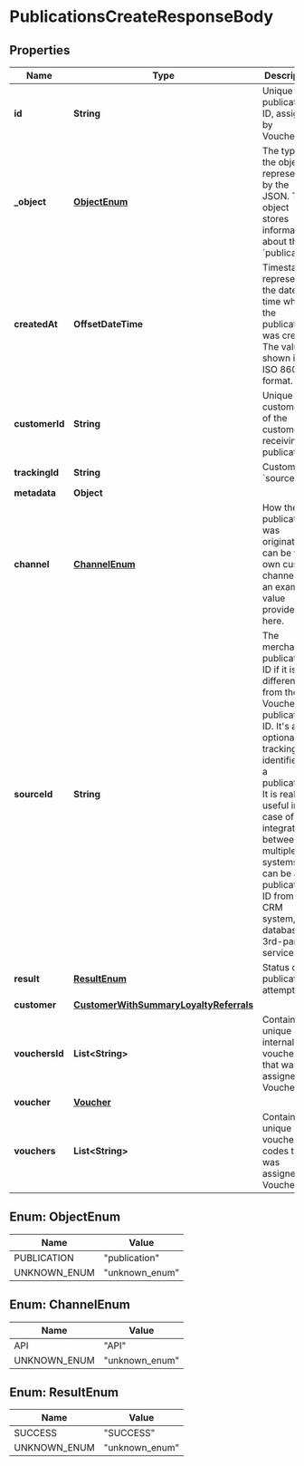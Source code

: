 

# PublicationsCreateResponseBody


## Properties

| Name | Type | Description | Notes |
|------------ | ------------- | ------------- | -------------|
|**id** | **String** | Unique publication ID, assigned by Voucherify. |  [optional] |
|**_object** | [**ObjectEnum**](#ObjectEnum) | The type of the object represented by the JSON. This object stores information about the &#x60;publication&#x60;. |  [optional] |
|**createdAt** | **OffsetDateTime** | Timestamp representing the date and time when the publication was created. The value is shown in the ISO 8601 format. |  [optional] |
|**customerId** | **String** | Unique customer ID of the customer receiving the publication. |  [optional] |
|**trackingId** | **String** | Customer&#39;s &#x60;source_id&#x60;. |  [optional] |
|**metadata** | **Object** |  |  [optional] |
|**channel** | [**ChannelEnum**](#ChannelEnum) | How the publication was originated. It can be your own custom channel or an example value provided here. |  [optional] |
|**sourceId** | **String** | The merchant’s publication ID if it is different from the Voucherify publication ID. It&#39;s an optional tracking identifier of a publication. It is really useful in case of an integration between multiple systems. It can be a publication ID from a CRM system, database or 3rd-party service.  |  [optional] |
|**result** | [**ResultEnum**](#ResultEnum) | Status of the publication attempt. |  [optional] |
|**customer** | [**CustomerWithSummaryLoyaltyReferrals**](CustomerWithSummaryLoyaltyReferrals.md) |  |  [optional] |
|**vouchersId** | **List&lt;String&gt;** | Contains the unique internal voucher ID that was assigned by Voucherify. |  [optional] |
|**voucher** | [**Voucher**](Voucher.md) |  |  [optional] |
|**vouchers** | **List&lt;String&gt;** | Contains the unique voucher codes that was assigned by Voucherify. |  [optional] |



## Enum: ObjectEnum

| Name | Value |
|---- | -----|
| PUBLICATION | &quot;publication&quot; |
| UNKNOWN_ENUM | &quot;unknown_enum&quot; |



## Enum: ChannelEnum

| Name | Value |
|---- | -----|
| API | &quot;API&quot; |
| UNKNOWN_ENUM | &quot;unknown_enum&quot; |



## Enum: ResultEnum

| Name | Value |
|---- | -----|
| SUCCESS | &quot;SUCCESS&quot; |
| UNKNOWN_ENUM | &quot;unknown_enum&quot; |



